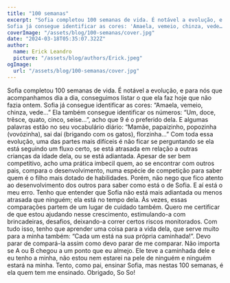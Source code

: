 ```yaml
---
title: "100 semanas"
excerpt: "Sofia completou 100 semanas de vida. É notável a evolução, e para nós que acompanhamos dia a dia, conseguimos listar o que ela faz hoje que não fazia ontem.
Sofia já consegue identificar as cores: 'Amaela, vemeio, chinza, vede…'"
coverImage: "/assets/blog/100-semanas/cover.jpg"
date: "2024-03-18T05:35:07.322Z"
author:
  name: Erick Leandro
  picture: "/assets/blog/authors/Erick.jpeg"
ogImage:
  url: "/assets/blog/100-semanas/cover.jpg"
---
```


Sofia completou 100 semanas de vida. É notável a evolução, e para nós que acompanhamos dia a dia, conseguimos listar o que ela faz hoje que não fazia ontem.
Sofia já consegue identificar as cores: “Amaela, vemeio, chinza, vede…”
Ela também consegue identificar os números: “Um, doce, trêsce, quato, cinco, seise…”, acho que 9 é o preferido dela.
E algumas palavras estão no seu vocabulário diário: “Mamãe, papaizinho, popozinha (vovózinha), sai daí (brigando com os gatos), florzinha…”
Com toda essa evolução, uma das partes mais difíceis é não ficar se perguntando se ela está seguindo um fluxo certo, se está atrasada em relação a outras crianças da idade dela, ou se está adiantada.
Apesar de ser bem competitivo, acho uma prática imbecil quem, ao se encontrar com outros pais, compara o desenvolvimento, numa espécie de competição para saber quem é o filho mais dotado de habilidades. Porém, não nego que fico atento ao desenvolvimento dos outros para saber como está o de Sofia. E aí está o meu erro. Tenho que entender que Sofia não está mais adiantada ou menos atrasada que ninguém; ela está no tempo dela.
Às vezes, essas comparações partem de um lugar de cuidado também. Quero me certificar de que estou ajudando nesse crescimento, estimulando-a com brincadeiras, desafios, deixando-a correr certos riscos monitorados.
Com tudo isso, tenho que aprender uma coisa para a vida dela, que serve muito para a minha também: “Cada um está na sua própria caminhada!”. Devo parar de compará-la assim como devo parar de me comparar. Não importa se A ou B chegou a um ponto que eu almejo. Ele teve a caminhada dele e eu tenho a minha, não estou nem estarei na pele de ninguém e ninguém estará na minha.
Tento, como pai, ensinar Sofia, mas nestas 100 semanas, é ela quem tem me ensinado. Obrigado, So So!
